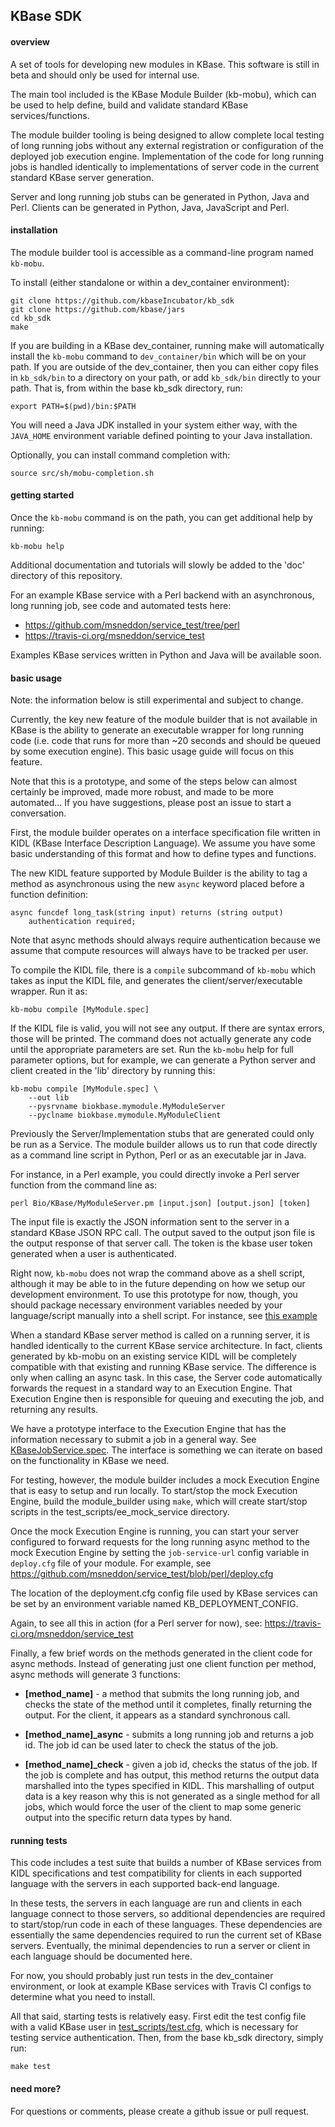 ## KBase SDK

#### overview

A set of tools for developing new modules in KBase.  This software is
still in beta and should only be used for internal use.

The main tool included is the KBase Module Builder (kb-mobu), which can
be used to help define, build and validate standard KBase services/functions.

The module builder tooling is being designed to allow complete local testing
of long running jobs without any external registration or configuration
of the deployed job execution engine.  Implementation of the code for
long running jobs is handled identically to implementations of server
code in the current standard KBase server generation.

Server and long running job stubs can be generated in Python, Java and
Perl.  Clients can be generated in Python, Java, JavaScript and Perl.



#### installation

The module builder tool is accessible as a command-line program named `kb-mobu`.

To install (either standalone or within a dev_container environment):

    git clone https://github.com/kbaseIncubator/kb_sdk
    git clone https://github.com/kbase/jars
    cd kb_sdk
    make

If you are building in a KBase dev_container, running make will
automatically install the `kb-mobu` command to `dev_container/bin`
which will be on your path.  If you are outside of the dev_container,
then you can either copy files in `kb_sdk/bin` to a directory on
your path, or add `kb_sdk/bin` directly to your path.  That is, from within
the base kb_sdk directory, run:

    export PATH=$(pwd)/bin:$PATH

You will need a Java JDK installed in your system either way, with the 
`JAVA_HOME` environment variable defined pointing to your Java installation.

Optionally, you can install command completion with:

    source src/sh/mobu-completion.sh

#### getting started

Once the `kb-mobu` command is on the path, you can get additional
help by running:

    kb-mobu help

Additional documentation and tutorials will slowly be added to the 'doc' 
directory of this repository.

For an example KBase service with a Perl backend with an asynchronous, long
running job, see code and automated tests here:

  -  https://github.com/msneddon/service_test/tree/perl
  -  https://travis-ci.org/msneddon/service_test

Examples KBase services written in Python and Java will be available soon.



#### basic usage

Note: the information below is still experimental and subject to change.

Currently, the key new feature of the module builder that is not available
in KBase is the ability to generate an executable wrapper for long running
code (i.e. code that runs for more than ~20 seconds and should be queued
by some execution engine).  This basic usage guide will focus on this feature.

Note that this is a prototype, and some of the steps below can almost certainly
be improved, made more robust, and made to be more automated...  If you have
suggestions, please post an issue to start a conversation. 

First, the module builder operates on a interface specification file written
in KIDL (KBase Interface Description Language).  We assume you have some
basic understanding of this format and how to define types and functions.

The new KIDL feature supported by Module Builder is the ability to tag a
method as asynchronous using the new `async` keyword placed before a
function definition:

    async funcdef long_task(string input) returns (string output)
        authentication required;

Note that async methods should always require authentication because we
assume that compute resources will always have to be tracked per user.

To compile the KIDL file, there is a `compile` subcommand of `kb-mobu`
which takes as input the KIDL file, and generates the client/server/executable
wrapper.  Run it as:

    kb-mobu compile [MyModule.spec]

If the KIDL file is valid, you will not see any output.  If there are syntax
errors, those will be printed.  The command does not actually generate any
code until the appropriate parameters are set. Run the `kb-mobu`
help for full parameter options, but for example, we can generate a Python
server and client created in the 'lib' directory by running this:

    kb-mobu compile [MyModule.spec] \
        --out lib
        --pysrvname biokbase.mymodule.MyModuleServer
        --pyclname biokbase.mymodule.MyModuleClient

Previously the Server/Implementation stubs that are generated could only be
run as a Service.  The module builder allows us to run that code directly
as a command line script in Python, Perl or as an executable jar in Java.

For instance, in a Perl example, you could directly invoke a Perl server
function from the command line as:

    perl Bio/KBase/MyModuleServer.pm [input.json] [output.json] [token]

The input file is exactly the JSON information sent to the server in a
standard KBase JSON RPC call.  The output saved to the output json file 
is the output response of that server call.  The token is the kbase user
token generated when a user is authenticated.

Right now, `kb-mobu` does not wrap the command above as a
shell script, although it may be able to in the future depending on how
we setup our development environment.  To use this prototype for now, 
though, you should package necessary environment variables needed by
your language/script manually into a shell script. For instance, see
[this example](https://github.com/msneddon/service_test/blob/perl/Makefile#L40)

When a standard KBase server method is called on a running server, it
is handled identically to the current KBase service architecture.  In fact,
clients generated by kb-mobu on an existing service KIDL will
be completely compatible with that existing and running KBase service.  The
difference is only when calling an async task.  In this case, the Server
code automatically forwards the request in a standard way to an Execution
Engine.  That Execution Engine then is responsible for queuing and executing
the job, and returning any results.

We have a prototype interface to the Execution Engine that has the information
necessary to submit a job in a general way.  See [KBaseJobService.spec](/KBaseJobService.spec).
The interface is something we can iterate on based on the functionality in KBase
we need.

For testing, however, the module builder includes a mock Execution Engine that
is easy to setup and run locally.  To start/stop the mock Execution Engine, build
the module_builder using `make`, which will create start/stop scripts in the
test_scripts/ee_mock_service directory.

Once the mock Execution Engine is running, you can start your server configured
to forward requests for the long running async method to the mock Execution Engine
by setting the `job-service-url` config variable in `deploy.cfg` file of your
module.  For example, see https://github.com/msneddon/service_test/blob/perl/deploy.cfg

The location of the deployment.cfg config file used by KBase services can be set
by an environment variable named KB_DEPLOYMENT_CONFIG.

Again, to see all this in action (for a Perl server for now), see: 
https://travis-ci.org/msneddon/service_test

Finally, a few brief words on the methods generated in the client code for
async methods.  Instead of generating just one client function per method,
async methods will generate 3 functions:

- **[method_name]** - a method that submits the long running job, and checks
  the state of the method until it completes, finally returning the output.
      For the client, it appears as a standard synchronous call.

- **[method_name]_async** - submits a long running job and returns a job
  id.  The job id can be used later to check the status of the job.

- **[method_name]_check** - given a job id, checks the status of the job. If
  the job is complete and has output, this method returns the output
  data marshalled into the types specified in KIDL.  This marshalling of
  output data is a key reason why this is not generated as a single method
  for all jobs, which would force the user of the client to map some generic
  output into the specific return data types by hand.


#### running tests

This code includes a test suite that builds a number of KBase services from 
KIDL specifications and test compatibility for clients in each supported 
language with the servers in each supported back-end language.

In these tests, the servers in each language are run and clients in each
language connect to those servers, so additional dependencies are required
to start/stop/run code in each of these languages.  These dependencies are
essentially the same dependencies required to run the current set of KBase
servers.  Eventually, the minimal dependencies to run a server or client
in each language should be documented here.

For now, you should probably just run tests in the dev_container environment,
or look at example KBase services with Travis CI configs to determine what you
need to install.

All that said, starting tests is relatively easy.  First edit the test config
file with a valid KBase user in [test_scripts/test.cfg](test_scripts/test.cfg),
which is necessary for testing service authentication.  Then, from the base 
kb_sdk directory, simply run:

    make test


#### need more?

For questions or comments, please create a github issue or pull request.

